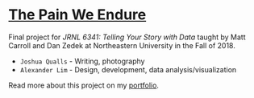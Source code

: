 # [The Pain We Endure](https://alexanderlim9.github.io/opioid-crisis/)

Final project for _JRNL 6341: Telling Your Story with Data_ taught by Matt Carroll and Dan Zedek at Northeastern University in the Fall of 2018.

- `Joshua Qualls` - Writing, photography
- `Alexander Lim` - Design, development, data analysis/visualization

Read more about this project on my [portfolio](https://alexanderlim.io/projects/opioid-crisis/).
